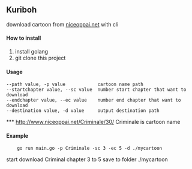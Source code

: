 Kuriboh
------


download cartoon from [niceoppai.net](http://www.niceoppai.net) with cli


#### How to install

1. install golang
2. git clone this project

#### Usage
```
--path value, -p value            cartoon name path
--startchapter value, --sc value  number start chapter that want to download
--endchapter value, --ec value    number end chapter that want to download
--destination value, -d value     output destination path
```


*** http://www.niceoppai.net/Criminale/30/ Criminale is cartoon name

#### Example 
```
    go run main.go -p Criminale -sc 3 -ec 5 -d ./mycartoon
```

start download Criminal chapter 3 to 5 save to folder ./mycartoon

